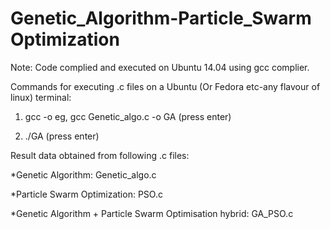 # Genetic_Algorithm-Particle_Swarm Optimization

Note: Code complied and executed on Ubuntu 14.04 using gcc complier. 

Commands for executing .c files on a Ubuntu (Or Fedora etc-any flavour of linux) terminal:

  1) gcc <file-name> -o <output-file name>
eg, gcc Genetic_algo.c -o GA (press enter)

  2) ./GA  (press enter)

Result data obtained from following .c files:

  *Genetic Algorithm: Genetic_algo.c

  *Particle Swarm Optimization: PSO.c

  *Genetic Algorithm + Particle Swarm Optimisation hybrid: GA_PSO.c
